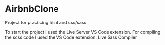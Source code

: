 # AirbnbClone
Project for practicing html and css/sass


To start the project I used the Live Server VS Code extension.
For compiling the scss code I used the VS Code extension: Live Sass Compiler 
